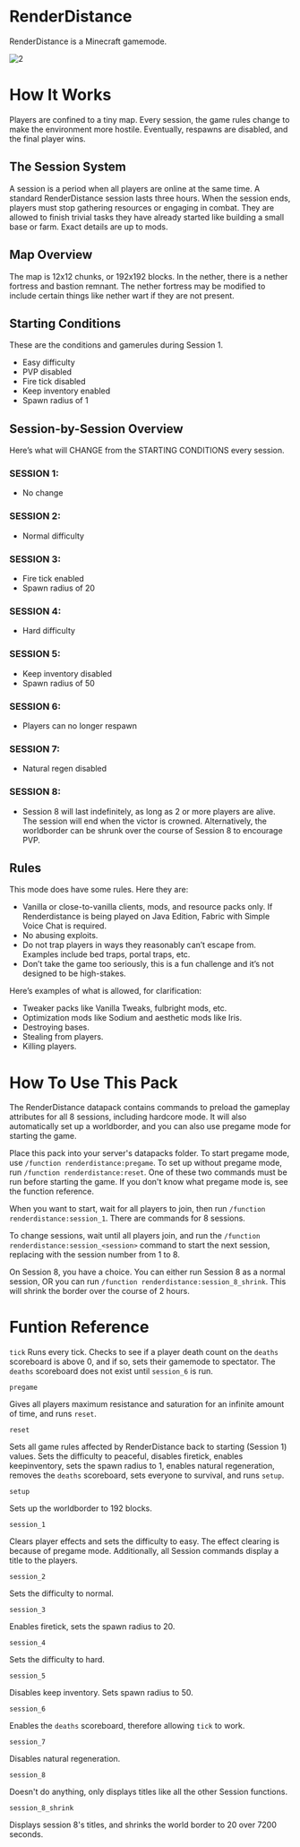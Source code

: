 # RenderDistance
RenderDistance is a Minecraft gamemode.

![2](https://github.com/IceChes/RenderDistance/assets/61756119/e0509650-d60d-4256-b0ad-737603943a44)

# How It Works
Players are confined to a tiny map. Every session, the game rules change to make the environment more hostile. Eventually, respawns are disabled, and the final player wins.

## The Session System
A session is a period when all players are online at the same time. A standard RenderDistance session lasts three hours. When the session ends, players must stop gathering resources or engaging in combat. They are allowed to finish trivial tasks they have already started like building a small base or farm. Exact details are up to mods.

## Map Overview
The map is 12x12 chunks, or 192x192 blocks. In the nether, there is a nether fortress and bastion remnant. The nether fortress may be modified to include certain things like nether wart if they are not present. 

## Starting Conditions
These are the conditions and gamerules during Session 1.

- Easy difficulty
- PVP disabled
- Fire tick disabled
- Keep inventory enabled
- Spawn radius of 1

## Session-by-Session Overview
Here’s what will CHANGE from the STARTING CONDITIONS every session.

### SESSION 1:
- No change

### SESSION 2:
- Normal difficulty

### SESSION 3:
- Fire tick enabled
- Spawn radius of 20

### SESSION 4:
- Hard difficulty

### SESSION 5:
- Keep inventory disabled
- Spawn radius of 50

### SESSION 6:
- Players can no longer respawn

### SESSION 7:
- Natural regen disabled

### SESSION 8:
- Session 8 will last indefinitely, as long as 2 or more players are alive. The session will end when the victor is crowned. Alternatively, the worldborder can be shrunk over the course of Session 8 to encourage PVP.

## Rules
This mode does have some rules. Here they are:
- Vanilla or close-to-vanilla clients, mods, and resource packs only. If Renderdistance is being played on Java Edition, Fabric with Simple Voice Chat is required.
- No abusing exploits.
- Do not trap players in ways they reasonably can’t escape from. Examples include bed traps, portal traps, etc.
- Don’t take the game too seriously, this is a fun challenge and it’s not designed to be high-stakes. 

Here’s examples of what is allowed, for clarification:
- Tweaker packs like Vanilla Tweaks, fulbright mods, etc.
- Optimization mods like Sodium and aesthetic mods like Iris.
- Destroying bases.
- Stealing from players.
- Killing players.

# How To Use This Pack
The RenderDistance datapack contains commands to preload the gameplay attributes for all 8 sessions, including hardcore mode. It will also automatically set up a worldborder, and you can also use pregame mode for starting the game.

Place this pack into your server's datapacks folder. To start pregame mode, use `/function renderdistance:pregame`. To set up without pregame mode, run `/function renderdistance:reset`. One of these two commands must be run before starting the game. If you don't know what pregame mode is, see the function reference.

When you want to start, wait for all players to join, then run `/function renderdistance:session_1`. There are commands for 8 sessions. 

To change sessions, wait until all players join, and run the `/function renderdistance:session_<session>` command to start the next session, replacing <session> with the session number from 1 to 8.

On Session 8, you have a choice. You can either run Session 8 as a normal session, OR you can run `/function renderdistance:session_8_shrink`. This will shrink the border over the course of 2 hours. 

# Funtion Reference

`tick`
Runs every tick. Checks to see if a player death count on the `deaths` scoreboard is above 0, and if so, sets their gamemode to spectator. The `deaths` scoreboard does not exist until `session_6` is run. 

`pregame`

Gives all players maximum resistance and saturation for an infinite amount of time, and runs `reset`.

`reset`

Sets all game rules affected by RenderDistance back to starting (Session 1) values. Sets the difficulty to peaceful, disables firetick, enables keepinventory, sets the spawn radius to 1, enables natural regeneration, removes the `deaths` scoreboard, sets everyone to survival, and runs `setup`.

`setup`

Sets up the worldborder to 192 blocks.

`session_1`

Clears player effects and sets the difficulty to easy. The effect clearing is because of pregame mode. Additionally, all Session commands display a title to the players.

`session_2`

Sets the difficulty to normal.

`session_3`

Enables firetick, sets the spawn radius to 20.

`session_4`

Sets the difficulty to hard.

`session_5`

Disables keep inventory. Sets spawn radius to 50.

`session_6`

Enables the `deaths` scoreboard, therefore allowing `tick` to work.

`session_7`

Disables natural regeneration.

`session_8`

Doesn't do anything, only displays titles like all the other Session functions.

`session_8_shrink`

Displays session 8's titles, and shrinks the world border to 20 over 7200 seconds.
